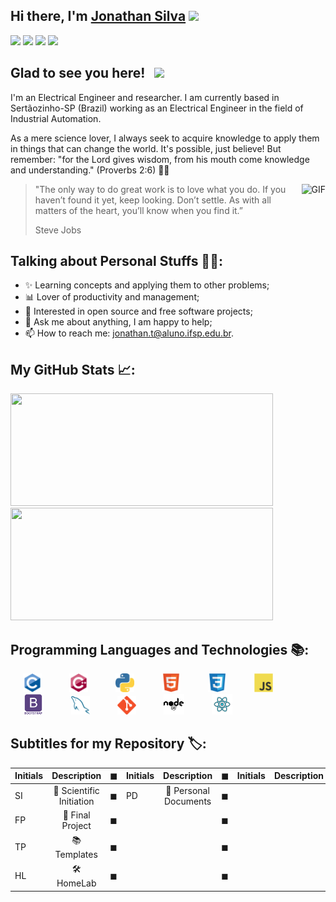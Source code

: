 ## Hi there, I'm <a href="https://www.github.com/JonathanTSilva/" target="_blank">Jonathan Silva</a> <img src="https://media.giphy.com/media/hvRJCLFzcasrR4ia7z/giphy.gif" width="25px">

[![](https://img.shields.io/badge/GitHub-100000?style=for-the-badge&logo=github&logoColor=white)](https://www.github.com/JonathanTSilva/)
[![](https://img.shields.io/badge/linkedin-%230077B5.svg?&style=for-the-badge&logo=linkedin&logoColor=white)](https://www.linkedin.com/in/JonathanTSilva/)
[![](https://img.shields.io/badge/YouTube-FF0000?style=for-the-badge&logo=youtube&logoColor=white)](https://www.youtube.com/channel/UCEqsLtzTIW-M81vMbQ8msnQ/featured)
[![](https://img.shields.io/badge/Gmail-D14836?style=for-the-badge&logo=gmail&logoColor=white)](mailto:jonathan.t@aluno.ifsp.edu.br)

## Glad to see you here! &nbsp; [![](https://views.whatilearened.today/views/github/JonathanTSilva/JonathanTSilva.svg)](http://github.com/JonathanTSilva/JonathanTSilva)

I'm an Electrical Engineer and researcher. I am currently based in Sertãozinho-SP (Brazil) working as an Electrical Engineer in the field of Industrial Automation.

As a mere science lover, I always seek to acquire knowledge to apply them in things that can change the world. It's possible, just believe! But remember: "for the Lord gives wisdom, from his mouth come knowledge and understanding." (Proverbs 2:6) 🙏🏻

<img align="right" alt="GIF" src="https://media.giphy.com/media/w60Q8TMl92U5hCq3Zb/giphy.gif" height="325" />

>"The only way to do great work is to love what you do. If you haven’t found it yet, keep looking. Don’t settle. As with all matters of the heart, you’ll know when you find it.” 
>
>Steve Jobs

## Talking about Personal Stuffs 🧑🏻:
* ✨ Learning concepts and applying them to other problems;
* 📊 Lover of productivity and management;
* 🤝 Interested in open source and free software projects;
* 💬 Ask me about anything, I am happy to help;
* 📫 How to reach me: jonathan.t@aluno.ifsp.edu.br.

## My GitHub Stats 📈:
<!-- Utilizar este quando estiver mais linguagens e igualar as larguras das imagens, para ficarem side-by-side-->
<p float="left">
  <img height="180em" width="420em" src="https://github-readme-stats.vercel.app/api?username=JonathanTSilva&show_icons=true&hide_border=true&&count_private=true&include_all_commits=true" /> 
  <img height="180em" width="420em" src="https://github-readme-stats.vercel.app/api/top-langs/?username=JonathanTSilva&exclude_repo=KNN-Image-Classification&show_icons=true&hide_border=true&layout=compact&langs_count=8"/>
</p>
<!-- Utilizar este quando estiver desalinhando as imagens, uma em cima da outra
![](https://github-readme-stats.vercel.app/api?username=JonathanTSilva&show_icons=true&hide_border=true&&count_private=true&include_all_commits=true) ![](https://github-readme-stats.vercel.app/api/top-langs/?username=JonathanTSilva&exclude_repo=KNN-Image-Classification&show_icons=true&hide_border=true&layout=compact&langs_count=8)-->

## Programming Languages and Technologies 📚:
<img src = 'https://github.com/JonathanTSilva/JonathanTSilva/blob/main/Images/c-original.svg' width='30' hspace="20" /> <img src = 'https://github.com/JonathanTSilva/JonathanTSilva/blob/main/Images/cpp.svg' width='30' hspace="20" /> <img src = 'https://github.com/JonathanTSilva/JonathanTSilva/blob/main/Images/python2.png' height='30' hspace="20" />  <img src = 'https://github.com/JonathanTSilva/JonathanTSilva/blob/main/Images/html.svg' width='30' hspace="20" /> <img src = 'https://github.com/JonathanTSilva/JonathanTSilva/blob/main/Images/css.svg' width='30' hspace="20" /> <img src = 'https://github.com/JonathanTSilva/JonathanTSilva/blob/main/Images/js.svg' width='30' hspace="20" /> <img src = 'https://github.com/JonathanTSilva/JonathanTSilva/blob/main/Images/bootstrap.svg' width='33' hspace="20" /> <img src = 'https://github.com/JonathanTSilva/JonathanTSilva/blob/main/Images/sql.svg' width='30' hspace="20" /> <img src = 'https://github.com/JonathanTSilva/JonathanTSilva/blob/main/Images/git.svg' width='30' hspace="20" /> <img src = 'https://github.com/JonathanTSilva/JonathanTSilva/blob/main/Images/nodejs.svg' width='33' hspace="20" /> <img src = 'https://github.com/JonathanTSilva/JonathanTSilva/blob/main/Images/react.svg' width='33' hspace="20" />

## Subtitles for my Repository 🏷:
| Initials     | Description              |  ◼  | Initials     | Description              |  ◼  | Initials     | Description              |
| :----------- | :-----------:            | --- | :----------- | :-----------:             | --- | :----------- | :-----------:            |
| SI           | 🔬 Scientific Initiation |  ◼  | PD           | 📝 Personal Documents |  ◼  |  |  |
| FP           | 🧾 Final Project         |  ◼  |  |  |  ◼  |  |  |
| TP           | 📚 Templates             |  ◼  |  |  |  ◼  |  |  |
| HL           | 🛠 HomeLab               |  ◼  |  |  |  ◼  |  |  |
